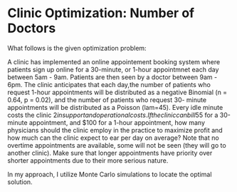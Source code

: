 # Clinic Optimization: Number of Doctors

What follows is the given optimization problem: 

A clinic has implemented an online appointement booking system where patients sign up online for a 30-minute, or 1-hour appointmnet each day between 5am - 9am. Patients are then seen by a doctor between 9am - 6pm. The clinic anticipates that each day,the number of patients who request 1-hour appointments will be distributed as a negative Binomial (n = 0.64, p = 0.02), and the number of patients who request 30- minute appointments will be distributed as a Poisson (lam=45). Every idle minute costs the clinic $2 in support and operational costs. If the clinic can bill$55 for a 30-minute appointment, and $100 for a 1-hour appointment, how many physicians should the clinic employ in the practice to maximize profit and how much can the clinic expect to ear per day on average? Note that no overtime appointments are available, some will not be seen (they will go to another clinic). Make sure that longer appointments have priority over shorter appointments due to their more serious nature. 


In my approach, I utilize Monte Carlo simulations to locate the optimal solution.
